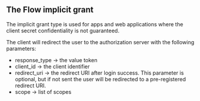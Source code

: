 ## The Flow implicit grant ##
The implicit grant type is used for apps and web applications where the client secret confidentiality is not guaranteed. 

The client will redirect the user to the authorization server with the following parameters:
- response_type -> the value token
- client_id -> the client identifier
- redirect_uri -> the redirect URI after login success. This parameter is optional, but if not sent the user will be redirected to a pre-registered redirect URI.
- scope -> list of scopes